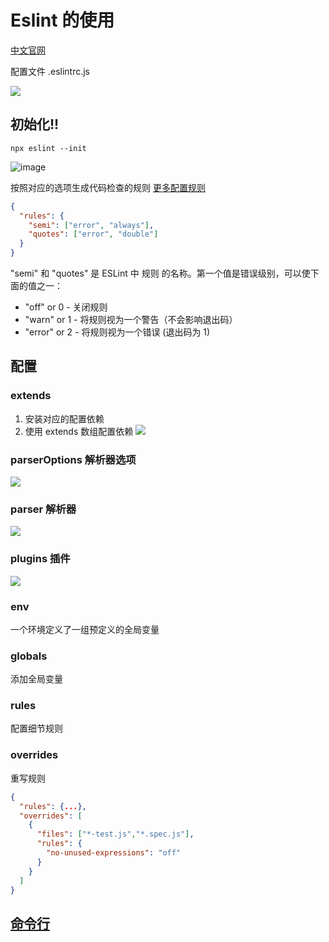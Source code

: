 # Eslint 的使用

[中文官网](https://cn.eslint.org/)

配置文件 .eslintrc.js

![](https://tva1.sinaimg.cn/large/008eGmZEgy1gmixl6lohpj31uc0lw0y6.jpg)

## 初始化!!

[](https://tva1.sinaimg.cn/large/008eGmZEgy1gmixm697w7j31zc0s416f.jpg)

```shell
npx eslint --init
```

![image](https://tva1.sinaimg.cn/large/008eGmZEgy1gmixiivbu5j317s0e8aes.jpg)

按照对应的选项生成代码检查的规则 [更多配置规则](https://cn.eslint.org/docs/user-guide/configuring)

```json
{
  "rules": {
    "semi": ["error", "always"],
    "quotes": ["error", "double"]
  }
}
```

"semi" 和 "quotes" 是 ESLint 中 规则 的名称。第一个值是错误级别，可以使下面的值之一：

- "off" or 0 - 关闭规则
- "warn" or 1 - 将规则视为一个警告（不会影响退出码）
- "error" or 2 - 将规则视为一个错误 (退出码为 1)

## 配置

### extends

1. 安装对应的配置依赖
2. 使用 extends 数组配置依赖
   ![](https://tva1.sinaimg.cn/large/008eGmZEgy1gmixno0ub5j31og06ojss.jpg)

### parserOptions 解析器选项

![](https://tva1.sinaimg.cn/large/008eGmZEgy1gmixpvlu0nj31zc0s416f.jpg)

### parser 解析器

![](https://tva1.sinaimg.cn/large/008eGmZEgy1gmixorn6bjj31zt0u07e3.jpg)

### plugins 插件

![](https://tva1.sinaimg.cn/large/008eGmZEgy1gmixn1g39nj321i0gqdj7.jpg)

### env

一个环境定义了一组预定义的全局变量

### globals

添加全局变量

### rules

配置细节规则

### overrides

重写规则

```json
{
  "rules": {...},
  "overrides": [
    {
      "files": ["*-test.js","*.spec.js"],
      "rules": {
        "no-unused-expressions": "off"
      }
    }
  ]
}
```

## [命令行](https://cn.eslint.org/docs/user-guide/command-line-interface)
